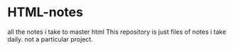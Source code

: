 # HTML-notes
all the notes i take to master html 
This repository is just files of notes i take daily. not a particular project.
